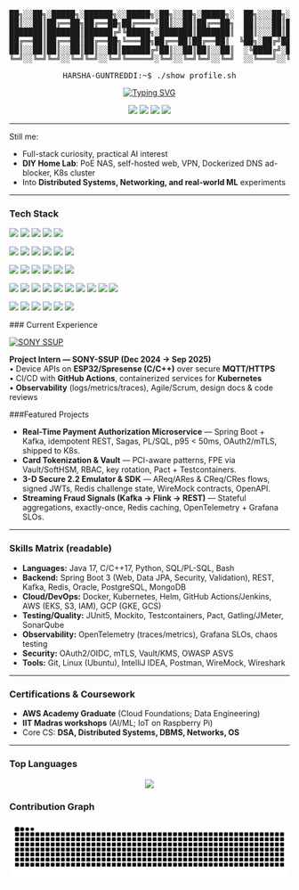 <div align="center">
<pre>
██╗░░██╗░█████╗░██████╗░░█████╗░██╗░░██╗░█████╗░  ██╗░░░██╗░█████╗░██████╗░██████╗░██╗░░██╗░█████╗░███╗░██╗
██║░░██║██╔══██╗██╔══██╗██╔════╝██║░░██║██╔══██╗  ██║░░░██║██╔══██╗██╔══██╗██╔══██╗██║░░██║██╔══██╗████╗██║
███████║███████║██████╔╝╚█████╗░███████║███████║  ██║░░░██║███████║██████╔╝██║░░██║███████║███████║██╔████║
██╔══██║██╔══██║██╔══██╗╚═══██╗██╔══██║██╔══██║  ╚██╗░██╔╝██╔══██║██╔══██╗██║░░██║██╔══██║██╔══██║██║╚███║
██║░░██║██║░░██║██║░░██║██████╔╝██║░░██║██║░░██║  ░╚████╔╝░██║░░██║██║░░██║██╔══██╗██║░░██║██║░░██║██║░╚██║
╚═╝░░╚═╝╚═╝░░╚═╝╚═╝░░╚═╝╚═════╝░╚═╝░░╚═╝╚═╝░░╚═╝  ░░╚═══╝░░╚═╝░░╚═╝╚═╝░░╚═╝██████╔╝╚═╝░░╚═╝╚═╝░░╚═╝╚═╝░░╚═╝
</pre>

<pre>HARSHA-GUNTREDDI:~$ ./show_profile.sh</pre>

<a href="https://github.com/HarshaGuntreddi">
  <img src="https://readme-typing-svg.herokuapp.com?font=Fira+Code&size=22&pause=1000&color=39FF14&center=true&width=580&lines=Welcome+to+my+Profile...;Backend+Engineer+(Java+17%2FSpring+Boot+3);Distributed+Systems+%26+Streaming+(Kafka%2C+Flink);Home+Lab+%26+Networking+Enthusiast" alt="Typing SVG" />
</a>

<p align="center">
  <a href="https://github.com/HarshaGuntreddi" target="_blank"><img src="https://img.shields.io/badge/GitHub-100000?style=for-the-badge&logo=github&logoColor=white"></a>
  <a href="https://www.linkedin.com/in/harshaguntreddi/" target="_blank"><img src="https://img.shields.io/badge/LinkedIn-0077B5?style=for-the-badge&logo=linkedin&logoColor=white"></a>
  <a href="mailto:harshavguntreddi@gmail.com"><img src="https://img.shields.io/badge/Gmail-D14836?style=for-the-badge&logo=gmail&logoColor=white"></a>
  <a href="https://about-harsha.pages.dev" target="_blank"><img src="https://img.shields.io/badge/Portfolio-0d1117?style=for-the-badge&logo=vercel&logoColor=white"></a>
</p>
</div>

---
Still me:
- Full-stack curiosity, practical AI interest️
- **DIY Home Lab**: PoE NAS, self-hosted web, VPN, Dockerized DNS ad-blocker, K8s cluster
- Into **Distributed Systems, Networking, and real-world ML** experiments

---

### Tech Stack

<!-- Languages -->
<p>
  <img src="https://img.shields.io/badge/Java_17-ED8B00?style=for-the-badge&logo=openjdk&logoColor=white">
  <img src="https://img.shields.io/badge/C/C%2B%2B-00599C?style=for-the-badge&logo=cplusplus&logoColor=white">
  <img src="https://img.shields.io/badge/Python-3776AB?style=for-the-badge&logo=python&logoColor=white">
  <img src="https://img.shields.io/badge/SQL%2FPLSQL-4479A1?style=for-the-badge&logo=oracle&logoColor=white">
  <img src="https://img.shields.io/badge/Bash-121011?style=for-the-badge&logo=gnu-bash&logoColor=white">
</p>

<!-- Backend & Data -->
<p>
  <img src="https://img.shields.io/badge/Spring_Boot_3-6DB33F?style=for-the-badge&logo=spring&logoColor=white">
  <img src="https://img.shields.io/badge/Kafka-231F20?style=for-the-badge&logo=apachekafka&logoColor=white">
  <img src="https://img.shields.io/badge/Redis-DC382D?style=for-the-badge&logo=redis&logoColor=white">
  <img src="https://img.shields.io/badge/Oracle-F80000?style=for-the-badge&logo=oracle&logoColor=white">
  <img src="https://img.shields.io/badge/PostgreSQL-316192?style=for-the-badge&logo=postgresql&logoColor=white">
  <img src="https://img.shields.io/badge/MongoDB-4ea94b?style=for-the-badge&logo=mongodb&logoColor=white">
</p>

<!-- Cloud & DevOps -->
<p>
  <img src="https://img.shields.io/badge/Docker-2496ED?style=for-the-badge&logo=docker&logoColor=white">
  <img src="https://img.shields.io/badge/Kubernetes-326CE5?style=for-the-badge&logo=kubernetes&logoColor=white">
  <img src="https://img.shields.io/badge/Helm-0F1689?style=for-the-badge&logo=helm&logoColor=white">
  <img src="https://img.shields.io/badge/GitHub_Actions-2671E5?style=for-the-badge&logo=githubactions&logoColor=white">
  <img src="https://img.shields.io/badge/AWS-FF9900?style=for-the-badge&logo=amazonaws&logoColor=white">
  <img src="https://img.shields.io/badge/GCP-4285F4?style=for-the-badge&logo=googlecloud&logoColor=white">
</p>

<!-- Quality, Observability & Security -->
<p>
  <img src="https://img.shields.io/badge/JUnit5-25A162?style=for-the-badge&logo=junit5&logoColor=white">
  <img src="https://img.shields.io/badge/Mockito-000000?style=for-the-badge&logo=java&logoColor=white">
  <img src="https://img.shields.io/badge/Testcontainers-0047BB?style=for-the-badge&logo=docker&logoColor=white">
  <img src="https://img.shields.io/badge/Gatling-FF9E2C?style=for-the-badge&logo=gatling&logoColor=white">
  <img src="https://img.shields.io/badge/OpenAPI-6BA539?style=for-the-badge&logo=openapiinitiative&logoColor=white">
  <img src="https://img.shields.io/badge/OpenTelemetry-000000?style=for-the-badge&logo=opentelemetry&logoColor=white">
  <img src="https://img.shields.io/badge/Grafana-F46800?style=for-the-badge&logo=grafana&logoColor=white">
  <img src="https://img.shields.io/badge/OAuth2%2FOIDC-2C3E50?style=for-the-badge&logo=auth0&logoColor=white">
  <img src="https://img.shields.io/badge/mTLS-2C3E50?style=for-the-badge&logo=letsencrypt&logoColor=white">
  <img src="https://img.shields.io/badge/Vault%2FKMS-000000?style=for-the-badge&logo=vault&logoColor=white">
</p>

<!-- Home Lab, Virtualization & Networking (kept from your original) -->
<p>
  <img src="https://img.shields.io/badge/Proxmox-E57000?style=for-the-badge&logo=proxmox&logoColor=white">
  <img src="https://img.shields.io/badge/TrueNAS-0095D5?style=for-the-badge&logo=truenas&logoColor=white">
  <img src="https://img.shields.io/badge/Ubiquiti-0192F5?style=for-the-badge&logo=ubiquiti&logoColor=white">
  <img src="https://img.shields.io/badge/Plex-E5A00D?style=for-the-badge&logo=plex&logoColor=white">
  <img src="https://img.shields.io/badge/Nginx-009639?style=for-the-badge&logo=nginx&logoColor=white">
  <img src="https://img.shields.io/badge/Raspberry%20Pi-A22846?style=for-the-badge&logo=raspberrypi&logoColor=white">
</p>
### Current Experience

<p>
  <a href="https://www.sony.com" target="_blank">
    <img src="https://img.shields.io/badge/SONY%20SSUP-000000?style=for-the-badge&logo=sony&logoColor=white" alt="SONY SSUP">
  </a>
</p>

**Project Intern — SONY-SSUP (Dec 2024 → Sep 2025)**  
• Device APIs on **ESP32/Spresense (C/C++)** over secure **MQTT/HTTPS**  
• CI/CD with **GitHub Actions**, containerized services for **Kubernetes**  
• **Observability** (logs/metrics/traces), Agile/Scrum, design docs & code reviews


###Featured Projects

- **Real-Time Payment Authorization Microservice** — Spring Boot + Kafka, idempotent REST, Sagas, PL/SQL, p95 < 50ms, OAuth2/mTLS, shipped to K8s.  
- **Card Tokenization & Vault** — PCI-aware patterns, FPE via Vault/SoftHSM, RBAC, key rotation, Pact + Testcontainers.  
- **3-D Secure 2.2 Emulator & SDK** — AReq/ARes & CReq/CRes flows, signed JWTs, Redis challenge state, WireMock contracts, OpenAPI.  
- **Streaming Fraud Signals (Kafka → Flink → REST)** — Stateful aggregations, exactly-once, Redis caching, OpenTelemetry + Grafana SLOs.

---

### Skills Matrix (readable)

- **Languages:** Java 17, C/C++17, Python, SQL/PL-SQL, Bash  
- **Backend:** Spring Boot 3 (Web, Data JPA, Security, Validation), REST, Kafka, Redis, Oracle, PostgreSQL, MongoDB  
- **Cloud/DevOps:** Docker, Kubernetes, Helm, GitHub Actions/Jenkins, AWS (EKS, S3, IAM), GCP (GKE, GCS)  
- **Testing/Quality:** JUnit5, Mockito, Testcontainers, Pact, Gatling/JMeter, SonarQube  
- **Observability:** OpenTelemetry (traces/metrics), Grafana SLOs, chaos testing  
- **Security:** OAuth2/OIDC, mTLS, Vault/KMS, OWASP ASVS  
- **Tools:** Git, Linux (Ubuntu), IntelliJ IDEA, Postman, WireMock, Wireshark  

---

###  Certifications & Coursework

- **AWS Academy Graduate** (Cloud Foundations; Data Engineering)  
- **IIT Madras workshops** (AI/ML; IoT on Raspberry Pi)  
- Core CS: **DSA, Distributed Systems, DBMS, Networks, OS**

---

### Top Languages
<p align="center">
  <img align="center" src="https://github-readme-stats.vercel.app/api/top-langs?username=HarshaGuntreddi&theme=dark&hide_border=true&bg_color=0d1117&title_color=39FF14&text_color=39FF14" />
</p>

###  Contribution Graph
<p align="center">
  <img src="https://github.com/HarshaGuntreddi/HarshaGuntreddi/blob/output/github-contribution-grid-snake.svg" alt="Snake Animation">
</p>
